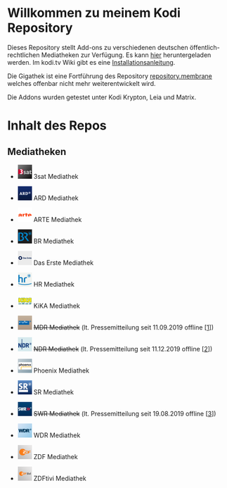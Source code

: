 # Willkommen zu meinem Kodi Repository

Dieses Repository stellt Add-ons zu verschiedenen deutschen öffentlich-rechtlichen Mediatheken zur Verfügung.
Es kann [hier](https://raw.githubusercontent.com/68000a/Gigathek/master/Gigathek.zip) heruntergeladen werden.
Im kodi.tv Wiki gibt es eine [Installationsanleitung](https://kodi.wiki/view/HOW-TO:Install_add-ons_from_zip_files).

Die Gigathek ist eine Fortführung des Repository [repository.membrane](https://github.com/prof-membrane/repository.membrane)
welches offenbar nicht mehr weiterentwickelt wird.

Die Addons wurden getestet unter Kodi Krypton, Leia und Matrix.

# Inhalt des Repos

## Mediatheken
-  <img src="https://github.com/68000a/Gigathek/blob/master/code/plugin.video.3satmediathek/icon.png?raw=true" width="32"> 3sat Mediathek

- <img src="https://github.com/68000a/Gigathek/blob/master/code/plugin.video.ardmediathek_de/icon.png?raw=true" width="32"> ARD Mediathek

- <img src="https://github.com/68000a/Gigathek/blob/master/code/plugin.video.artemediathek/icon.png?raw=true" width="32"> ARTE Mediathek

- <img src="https://github.com/68000a/Gigathek/blob/master/code/plugin.video.brmediathek/icon.png?raw=true" width="32"> BR Mediathek

- <img src="https://github.com/68000a/Gigathek/blob/master/code/plugin.video.daserstemediathek/icon.png?raw=true" width="32"> Das Erste Mediathek

- <img src="https://github.com/68000a/Gigathek/blob/master/code/plugin.video.hrmediathek/icon.png?raw=true" width="32"> HR Mediathek

- <img src="https://github.com/68000a/Gigathek/blob/master/code/plugin.video.kikamediathek/icon.png?raw=true" width="32"> KiKA Mediathek

- <img src="https://github.com/68000a/Gigathek/blob/master/code/plugin.video.mdrmediathek/icon.png?raw=true" width="32"> ~~MDR Mediathek~~ (lt. Pressemitteilung seit 11.09.2019 offline [[1](https://www.mdr.de/presse/unternehmen/mdr-mediathek-in-die-ard-mediathek-umgezogen-100.html)])

- <img src="https://github.com/68000a/Gigathek/blob/master/code/plugin.video.ndrmediathek/icon.png?raw=true" width="32"> ~~NDR Mediathek~~ (lt. Pressemitteilung seit 11.12.2019 offline [[2](https://www.presseportal.de/pm/6561/4464810)])

- <img src="https://github.com/68000a/Gigathek/blob/master/code/plugin.video.phoenixmediathek/icon.png?raw=true" width="32"> Phoenix Mediathek

- <img src="https://github.com/68000a/Gigathek/blob/master/code/plugin.video.srmediathek/icon.png?raw=true" width="32"> SR Mediathek

- <img src="https://github.com/68000a/Gigathek/blob/master/code/plugin.video.swrmediathek/icon.png?raw=true" width="32"> ~~SWR Mediathek~~ (lt. Pressemitteilung seit 19.08.2019 offline [[3](https://www.swr.de/home/Umzug-der-SWR-Mediathek-in-die-ARD-Mediathek,artikel-mediathek-umzug-100.html)])

- <img src="https://github.com/68000a/Gigathek/blob/master/code/plugin.video.wdrmediathek/icon.png?raw=true" width="32"> WDR Mediathek

- <img src="https://github.com/68000a/Gigathek/blob/master/code/plugin.video.zdf_de_lite/icon.png?raw=true" width="32"> ZDF Mediathek

- <img src="https://github.com/68000a/Gigathek/blob/master/code/plugin.video.zdftivi/icon.png?raw=true" width="32"> ZDFtivi Mediathek
